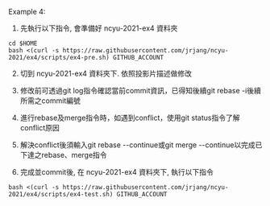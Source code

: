 Example 4:

1. 先執行以下指令, 會準備好 ncyu-2021-ex4 資料夾

```
cd $HOME
bash <(curl -s https://raw.githubusercontent.com/jrjang/ncyu-2021/ex4/scripts/ex4-pre.sh) GITHUB_ACCOUNT
```

2. 切到 ncyu-2021-ex4 資料夾下. 依照投影片描述做修改

3. 修改前可透過git log指令確認當前commit資訊，已得知後續git rebase -i後續所需之commit編號

4. 進行rebase及merge指令時，如遇到conflict，使用git status指令了解conflict原因

5. 解決conflict後須輸入git rebase --continue或git merge --continue以完成已下達之rebase、merge指令

6. 完成並commit後, 在 ncyu-2021-ex4 資料夾下, 執行以下指令

```
bash <(curl -s https://raw.githubusercontent.com/jrjang/ncyu-2021/ex4/scripts/ex4-test.sh) GITHUB_ACCOUNT
```
